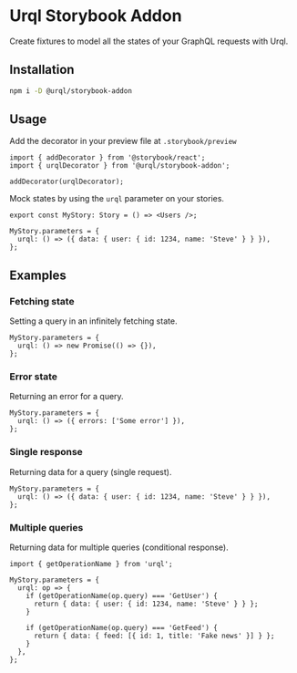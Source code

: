 # Urql Storybook Addon

Create fixtures to model all the states of your GraphQL requests with Urql.

## Installation

```sh
npm i -D @urql/storybook-addon
```

## Usage

Add the decorator in your preview file at `.storybook/preview`

```tsx
import { addDecorator } from '@storybook/react';
import { urqlDecorator } from '@urql/storybook-addon';

addDecorator(urqlDecorator);
```

Mock states by using the `urql` parameter on your stories.

```tsx
export const MyStory: Story = () => <Users />;

MyStory.parameters = {
  urql: () => ({ data: { user: { id: 1234, name: 'Steve' } } }),
};
```

## Examples

### Fetching state

Setting a query in an infinitely fetching state.

```tsx
MyStory.parameters = {
  urql: () => new Promise(() => {}),
};
```

### Error state

Returning an error for a query.

```tsx
MyStory.parameters = {
  urql: () => ({ errors: ['Some error'] }),
};
```

### Single response

Returning data for a query (single request).

```tsx
MyStory.parameters = {
  urql: () => ({ data: { user: { id: 1234, name: 'Steve' } } }),
};
```

### Multiple queries

Returning data for multiple queries (conditional response).

```tsx
import { getOperationName } from 'urql';

MyStory.parameters = {
  urql: op => {
    if (getOperationName(op.query) === 'GetUser') {
      return { data: { user: { id: 1234, name: 'Steve' } } };
    }

    if (getOperationName(op.query) === 'GetFeed') {
      return { data: { feed: [{ id: 1, title: 'Fake news' }] } };
    }
  },
};
```
